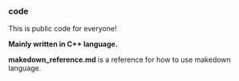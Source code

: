 ### code
This is public code for everyone!

__Mainly written in C++ language.__


**makedown_reference.md** is a reference for how to use makedown language.
